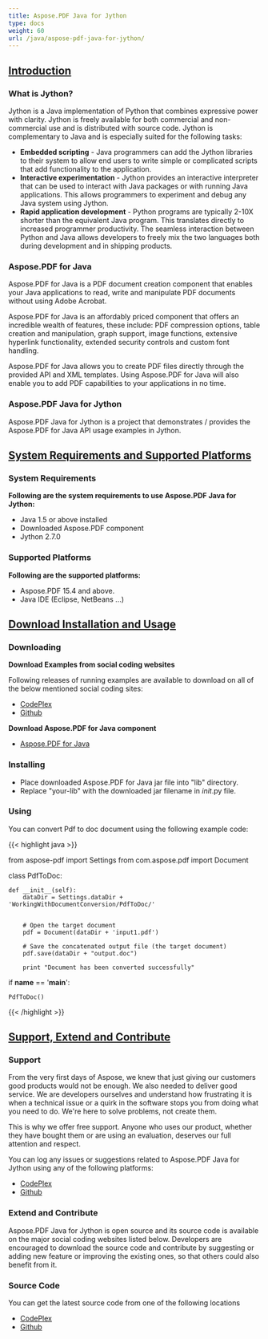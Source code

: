 ```yaml
---
title: Aspose.PDF Java for Jython
type: docs
weight: 60
url: /java/aspose-pdf-java-for-jython/
---
```


## <ins>**Introduction**
### **What is Jython?**
Jython is a Java implementation of Python that combines expressive power with clarity. Jython is freely available for both commercial and non-commercial use and is distributed with source code. Jython is complementary to Java and is especially suited for the following tasks:

- **Embedded scripting** - Java programmers can add the Jython libraries to their system to allow end users to write simple or complicated scripts that add functionality to the application.
- **Interactive experimentation** - Jython provides an interactive interpreter that can be used to interact with Java packages or with running Java applications. This allows programmers to experiment and debug any Java system using Jython.
- **Rapid application development** - Python programs are typically 2-10X shorter than the equivalent Java program. This translates directly to increased programmer productivity. The seamless interaction between Python and Java allows developers to freely mix the two languages both during development and in shipping products. 
### **Aspose.PDF for Java**
Aspose.PDF for Java is a PDF document creation component that enables your Java applications to read, write and manipulate PDF documents without using Adobe Acrobat.

Aspose.PDF for Java is an affordably priced component that offers an incredible wealth of features, these include: PDF compression options, table creation and manipulation, graph support, image functions, extensive hyperlink functionality, extended security controls and custom font handling.

Aspose.PDF for Java allows you to create PDF files directly through the provided API and XML templates. Using Aspose.PDF for Java will also enable you to add PDF capabilities to your applications in no time.
### **Aspose.PDF Java for Jython**
Aspose.PDF Java for Jython is a project that demonstrates / provides the Aspose.PDF for Java API usage examples in Jython.
## <ins>**System Requirements and Supported Platforms**
### **System Requirements**
**Following are the system requirements to use Aspose.PDF Java for Jython:**

- Java 1.5 or above installed
- Downloaded Aspose.PDF component
- Jython 2.7.0
### **Supported Platforms**
**Following are the supported platforms:**

- Aspose.PDF 15.4 and above.
- Java IDE (Eclipse, NetBeans ...)
## <ins>**Download Installation and Usage**
### **Downloading**
**Download Examples from social coding websites**

Following releases of running examples are available to download on all of the below mentioned social coding sites:

- [CodePlex](http://asposepdfjavajython.codeplex.com/releases)
- [Github](https://github.com/aspose-pdf/Aspose.PDF-for-Java/tree/master/Plugins/Aspose-Pdf-Java-for-Jython)

**Download Aspose.PDF for Java component**

- [Aspose.PDF for Java](https://downloads.aspose.com/pdf/java)
### **Installing**
- Place downloaded Aspose.PDF for Java jar file into "lib" directory.
- Replace "your-lib" with the downloaded jar filename in _*init*_.py file.
### **Using**
You can convert Pdf to doc document using the following example code:

{{< highlight java >}}

from aspose-pdf import Settings
from com.aspose.pdf import Document

class PdfToDoc:

    def __init__(self):
        dataDir = Settings.dataDir + 'WorkingWithDocumentConversion/PdfToDoc/'


        # Open the target document
        pdf = Document(dataDir + 'input1.pdf')

        # Save the concatenated output file (the target document)
        pdf.save(dataDir + "output.doc")

        print "Document has been converted successfully"


if __name__ == '__main__':        

    PdfToDoc()

{{< /highlight >}}
## <ins>**Support, Extend and Contribute**
### **Support**
From the very first days of Aspose, we knew that just giving our customers good products would not be enough. We also needed to deliver good service. We are developers ourselves and understand how frustrating it is when a technical issue or a quirk in the software stops you from doing what you need to do. We're here to solve problems, not create them.

This is why we offer free support. Anyone who uses our product, whether they have bought them or are using an evaluation, deserves our full attention and respect.

You can log any issues or suggestions related to Aspose.PDF Java for Jython using any of the following platforms:

- [CodePlex](http://asposepdfjavajython.codeplex.com/workitem/list/basic)
- [Github](https://github.com/aspose-pdf/Aspose.PDF-for-Java/issues)
### **Extend and Contribute**
Aspose.PDF Java for Jython is open source and its source code is available on the major social coding websites listed below. Developers are encouraged to download the source code and contribute by suggesting or adding new feature or improving the existing ones, so that others could also benefit from it.
### **Source Code**
You can get the latest source code from one of the following locations

- [CodePlex](http://asposepdfjavajython.codeplex.com/SourceControl/latest)
- [Github](https://github.com/aspose-pdf/Aspose.PDF-for-Java)
